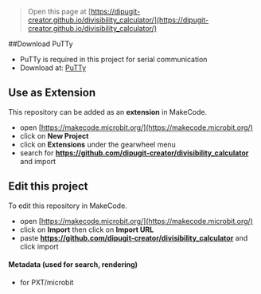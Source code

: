 
> Open this page at [https://dipugit-creator.github.io/divisibility_calculator/](https://dipugit-creator.github.io/divisibility_calculator/)

##Download PuTTy

* PuTTy is required in this project for serial communication
* Download at: <a href="https://www.putty.org/"> PuTTy </a>

## Use as Extension

This repository can be added as an **extension** in MakeCode.

* open [https://makecode.microbit.org/](https://makecode.microbit.org/)
* click on **New Project**
* click on **Extensions** under the gearwheel menu
* search for **https://github.com/dipugit-creator/divisibility_calculator** and import

## Edit this project

To edit this repository in MakeCode.

* open [https://makecode.microbit.org/](https://makecode.microbit.org/)
* click on **Import** then click on **Import URL**
* paste **https://github.com/dipugit-creator/divisibility_calculator** and click import

#### Metadata (used for search, rendering)

* for PXT/microbit
<script src="https://makecode.com/gh-pages-embed.js"></script><script>makeCodeRender("{{ site.makecode.home_url }}", "{{ site.github.owner_name }}/{{ site.github.repository_name }}");</script>

